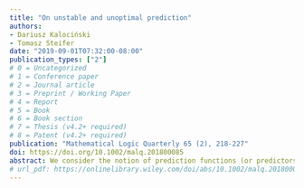 ```yaml
---
title: "On unstable and unoptimal prediction"
authors:
- Dariusz Kalociński
- Tomasz Steifer
date: "2019-09-01T07:32:00-08:00"
publication_types: ["2"]
# 0 = Uncategorized
# 1 = Conference paper
# 2 = Journal article
# 3 = Preprint / Working Paper
# 4 = Report
# 5 = Book
# 6 = Book section
# 7 = Thesis (v4.2+ required)
# 8 = Patent (v4.2+ required)
publication: "Mathematical Logic Quarterly 65 (2), 218-227"
doi: https://doi.org/10.1002/malq.201800085
abstract: We consider the notion of prediction functions (or predictors) studied before in the context of randomness and stochasticity by Ko, and later by Ambos‐Spies and others. Predictor is a total computable function which tries to predict bits of some infinite binary sequence. The prediction error is defined as the limit of the number of incorrect answers divided by the number of answers given so far. We discuss indefiniteness of prediction errors for weak 1‐generics and show that this phenomenon affects certain c.e. sequences as well. On the other hand, a notion of optimal predictor is considered. It is shown that there is a sequence for which increasingly better predictors exist but for which no predictor is optimal.
# url_pdf: https://onlinelibrary.wiley.com/doi/abs/10.1002/malq.201800085
---
```


